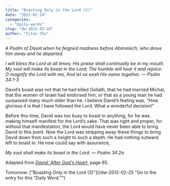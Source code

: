 ```yaml
---
title: "Boasting Only in the Lord (2)"
date: "2012-02-24"
categories: 
  - "daily-words"
slug: "dw-2012-02-24"
author: "Titus Chu"
---
```


_A Psalm of David when he feigned madness before Abimelech, who drove him away and he departed._

_I will bless the Lord at all times; His praise shall continually be in my mouth. My soul will make its boast in the Lord; The humble will hear it and rejoice. O magnify the Lord with me, And let us exalt His name together. — Psalm 34:1-3_

David’s boast was not that he had killed Goliath, that he had married Michal, that the women of Israel had endorsed him, or that as a young man he had surpassed many much older than he. I believe David’s feeling was, “How glorious it is that I have followed the Lord. What a wonderful decision!”

Before this time, David was too busy to boast in anything, for he was making himself manifest for the Lord’s sake. That was right and proper, for without that manifestation, the Lord would have never been able to bring David to this point. Now the Lord was stripping away these things to bring David down from such a height to such a depth. He had nothing outward left to boast in. He now could say with assurance,

_My soul shall make its boast in the Lord. — Psalm 34:2a_

Adapted from _[David: After God's Heart,](/book-david "Go to the listing for this book.")_ page 65.

Tomorrow: ["Boasting Only in the Lord (3)"](/dw-2012-02-25 "Go to the entry for this "Daily Word."")
